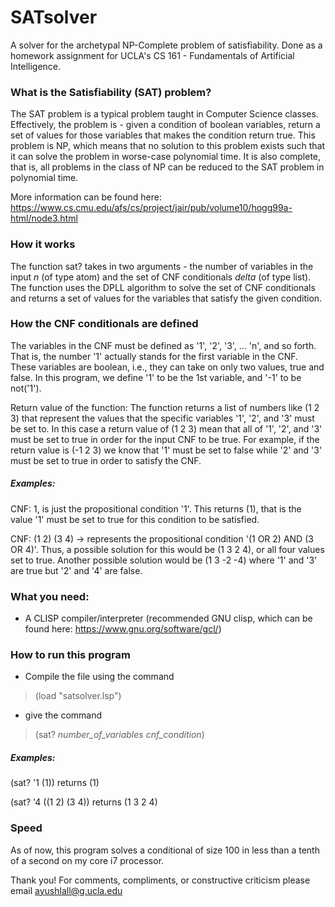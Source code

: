 # SATsolver
A solver for the archetypal NP-Complete problem of satisfiability. Done as a homework assignment for UCLA's CS 161 - Fundamentals of Artificial Intelligence.

### What is the Satisfiability (SAT) problem?
The SAT problem is a typical problem taught in Computer Science classes. Effectively, the problem is - given a condition of boolean variables, return a set of values for those variables that makes the condition return true. This problem is NP, which means that no solution to this problem exists such that it can solve the problem in worse-case polynomial time. It is also complete, that is, all problems in the class of NP can be reduced to the SAT problem in polynomial time.

More information can be found here: https://www.cs.cmu.edu/afs/cs/project/jair/pub/volume10/hogg99a-html/node3.html

### How it works
The function sat? takes in two arguments - the number of variables in the input *n* (of type atom) and the set of CNF conditionals *delta* (of type list). The function uses the DPLL algorithm to solve the set of CNF conditionals and returns a set of values for the variables that satisfy the given condition.

### How the CNF conditionals are defined
The variables in the CNF must be defined as '1', '2', '3', ... 'n', and so forth. That is, the number '1' actually stands for the first variable in the CNF. These variables are boolean, i.e., they can take on only two values, true and false. In this program, we define '1' to be the 1st variable, and '-1' to be not('1'). 

Return value of the function: The function returns a list of numbers like (1 2 3) that represent the values that the specific variables '1', '2', and '3' must be set to. In this case a return value of (1 2 3) mean that all of '1', '2', and '3' must be set to true in order for the input CNF to be true. For example, if the return value is (-1 2 3) we know that '1' must be set to false while '2' and '3' must be set to true in order to satisfy the CNF. 

##### Examples:
CNF: 1, is just the propositional condition '1'. This returns (1), that is the value '1' must be set to true for this condition to be satisfied.

CNF: (1 2) (3 4) -> represents the propositional condition '(1 OR 2) AND (3 OR 4)'. Thus, a possible solution for this would be (1 3 2 4), or all four values set to true. Another possible solution would be (1 3 -2 -4) where '1' and '3' are true but '2' and '4' are false. 

### What you need:
- A CLISP compiler/interpreter (recommended GNU clisp, which can be found here: https://www.gnu.org/software/gcl/)

### How to run this program
- Compile the file using the command 
> (load "satsolver.lsp")
- give the command
> (sat? *number_of_variables* *cnf_condition*) 

##### Examples:
(sat? '1 (1)) returns (1) 

(sat? '4 ((1 2) (3 4)) returns (1 3 2 4)

### Speed
As of now, this program solves a conditional of size 100 in less than a tenth of a second on my core i7 processor.

Thank you!
For comments, compliments, or constructive criticism please email ayushlall@g.ucla.edu


